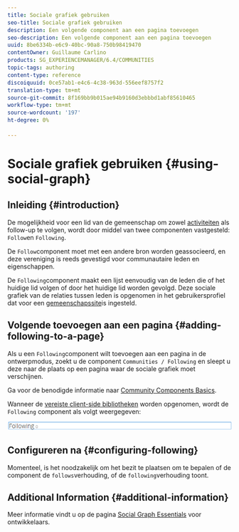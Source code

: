 ```yaml
---
title: Sociale grafiek gebruiken
seo-title: Sociale grafiek gebruiken
description: Een volgende component aan een pagina toevoegen
seo-description: Een volgende component aan een pagina toevoegen
uuid: 8be6334b-e6c9-40bc-90a8-750b98419470
contentOwner: Guillaume Carlino
products: SG_EXPERIENCEMANAGER/6.4/COMMUNITIES
topic-tags: authoring
content-type: reference
discoiquuid: 0ce57ab1-e4c6-4c38-963d-556eef8757f2
translation-type: tm+mt
source-git-commit: 8f169bb9b015ae94b9160d3ebbbd1abf85610465
workflow-type: tm+mt
source-wordcount: '197'
ht-degree: 0%

---
```



# Sociale grafiek gebruiken {#using-social-graph}

## Inleiding {#introduction}

De mogelijkheid voor een lid van de gemeenschap om zowel [activiteiten](activities.md) als follow-up te volgen, wordt door middel van twee componenten vastgesteld: `Follow`en `Following`.

De `Follow`component moet met een andere bron worden geassocieerd, en deze vereniging is reeds gevestigd voor communautaire leden en eigenschappen.

De `Following`component maakt een lijst eenvoudig van de leden die of het huidige lid volgen of door het huidige lid worden gevolgd. Deze sociale grafiek van de relaties tussen leden is opgenomen in het gebruikersprofiel dat voor een [gemeenschapssite](overview.md#communitiessites)is ingesteld.

## Volgende toevoegen aan een pagina {#adding-following-to-a-page}

Als u een `Following`component wilt toevoegen aan een pagina in de ontwerpmodus, zoekt u de component `Communities / Following` en sleept u deze naar de plaats op een pagina waar de sociale grafiek moet verschijnen.

Ga voor de benodigde informatie naar [Community Components Basics](basics.md).

Wanneer de [vereiste client-side bibliotheken](essentials-socialgraph.md#essentials-for-client-side) worden opgenomen, wordt de `Following` component als volgt weergegeven:

![chlimage_1-447](assets/chlimage_1-447.png)

## Configureren na {#configuring-following}

Momenteel, is het noodzakelijk om het bezit te plaatsen om te bepalen of de component de `follows`verhouding, of de `following`verhouding toont.

## Additional Information {#additional-information}

Meer informatie vindt u op de pagina [Social Graph Essentials](essentials-socialgraph.md) voor ontwikkelaars.
